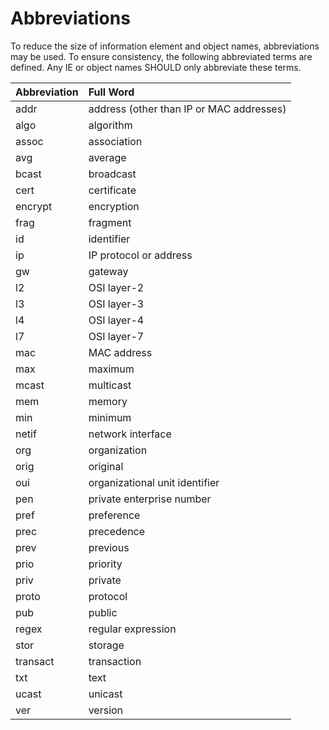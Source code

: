 # Abbreviations

To reduce the size of information element and object names, abbreviations may be used. To ensure consistency, the following abbreviated terms are defined. Any IE or object names SHOULD only abbreviate these terms.

Abbreviation | Full Word
:---|:---
addr | address (other than IP or MAC addresses)
algo | algorithm
assoc | association
avg | average
bcast | broadcast
cert | certificate
encrypt | encryption
frag | fragment
id | identifier
ip | IP protocol or address
gw | gateway
l2 | OSI layer-2
l3 | OSI layer-3
l4 | OSI layer-4
l7 | OSI layer-7
mac | MAC address
max | maximum
mcast | multicast
mem | memory
min | minimum
netif | network interface
org | organization
orig | original
oui | organizational unit identifier
pen | private enterprise number
pref | preference
prec | precedence
prev | previous
prio | priority
priv | private
proto | protocol
pub | public
regex | regular expression
stor | storage
transact | transaction
txt | text
ucast | unicast
ver | version
